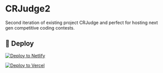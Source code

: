 # CRJudge2

Second iteration of existing project CRJudge and perfect for hosting next gen competitive coding contests.

## 💫 Deploy

[![Deploy to Netlify](https://www.netlify.com/img/deploy/button.svg)](https://app.netlify.com/start/deploy?repository=https://github.com/sainiajay/CRJudge2)

[![Deploy to Vercel](https://vercel.com/button)](https://vercel.com/import/project?template=https://github.com/sainiajay/CRJudge2)
